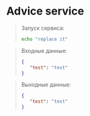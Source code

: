 # Advice service

> Запуск сервиса:
>```bash
>echo "replace it"
>```

> Входные данные:
>```json
>{
>    "test": "test"
>}
>```

> Выходные данные: 
>
>```json
>{
>    "test": "test"
>}
>```